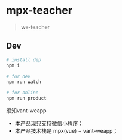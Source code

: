 # mpx-teacher

> we-teacher

## Dev

```bash
# install dep
npm i

# for dev
npm run watch

# for online
npm run product
```

须知vant-weapp
- 本产品现只支持微信小程序；
- 本产品技术栈是 mpx(vue) + vant-weapp；
